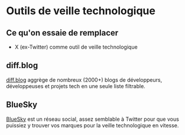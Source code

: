 # Outils de veille technologique

## Ce qu'on essaie de remplacer

- X (ex-Twitter) comme outil de veille technologique

## diff.blog

[diff.blog](https://diff.blog/) aggrège de nombreux (2000+) blogs de développeurs, développeuses et projets tech en une seule liste filtrable.

## BlueSky

[BlueSky](https://bsky.app/) est un réseau social, assez semblable à Twitter pour que vous puissiez y trouver vos marques pour la veille technologique en vitesse.
